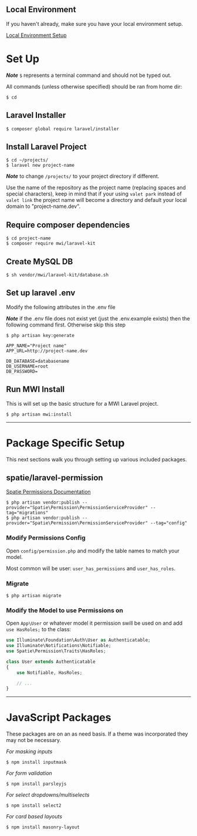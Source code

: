 ## Local Environment
If you haven't already, make sure you have your local environment setup.

[Local Environment Setup](https://github.com/MidwesternInteractive/local-environment)

# Set Up
__*Note*__ `$` represents a terminal command and should not be typed out.

All commands (unless otherwise specified) should be ran from home dir:
```shell
$ cd
```

## Laravel Installer
```shell
$ composer global require laravel/installer
```

## Install Laravel Project
```shell
$ cd ~/projects/
$ laravel new project-name
```
__*Note*__ to change `/projects/` to your project directory if different.

Use the name of the repository as the project name (replacing spaces and special characters), keep in mind that if your using `valet park` instead of `valet link` the project name will become a directory and default your local domain to "project-name.dev".

## Require composer dependencies
```shell
$ cd project-name
$ composer require mwi/laravel-kit
```

## Create MySQL DB
```shell
$ sh vendor/mwi/laravel-kit/database.sh
```

## Set up laravel .env
Modify the following attributes in the .env file

__*Note*__ if the .env file does not exist yet (just the .env.example exists) then the following command first. Otherwise skip this step
```shell
$ php artisan key:generate
```

```
APP_NAME="Project name"
APP_URL=http://project-name.dev

DB_DATABASE=databasename
DB_USERNAME=root
DB_PASSWORD=
```

## Run MWI Install
This is will set up the basic structure for a MWI Laravel project.
```shell
$ php artisan mwi:install
```

---

# Package Specific Setup
This next sections walk you through setting up various included packages.

## spatie/laravel-permission
[Spatie Permissions Documentation](https://github.com/spatie/laravel-permission)

```shell
$ php artisan vendor:publish --provider="Spatie\Permission\PermissionServiceProvider" --tag="migrations"
$ php artisan vendor:publish --provider="Spatie\Permission\PermissionServiceProvider" --tag="config"
```

### Modify Permissions Config
Open `config/permission.php` and modify the table names to match your model.

Most common will be user: `user_has_permissions` and `user_has_roles`.

### Migrate
```shell
$ php artisan migrate
```

### Modify the Model to use Permissions on
Open `App\User` or whatever model it permission swill be used on and add `use HasRoles;` to the class:
```php
use Illuminate\Foundation\Auth\User as Authenticatable;
use Illuminate\Notifications\Notifiable;
use Spatie\Permission\Traits\HasRoles;

class User extends Authenticatable
{
    use Notifiable, HasRoles;

    // ...
}
```

---

# JavaScript Packages
These packages are on an as need basis. If a theme was incorporated they may not be necessary.

*For masking inputs*
```shell
$ npm install inputmask
```

*For form validation*
```shell
$ npm install parsleyjs
```

*For select dropdowns/multiselects*
```shell
$ npm install select2
```

*For card based layouts*
```shell
$ npm install masonry-layout
```
